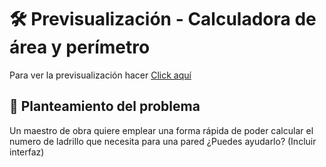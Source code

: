 # 🛠️ Previsualización - Calculadora de área y perímetro

Para ver la previsualización hacer <a href="https://d4lion.github.io/Nodo_Aztro_Daniel_Martinez_Tamayo/prueba_7/reto_3/">Click aquí</a>

## 🧠 Planteamiento del problema

Un maestro de obra quiere emplear una forma rápida de poder calcular el numero de ladrillo que necesita para una pared ¿Puedes ayudarlo? (Incluir interfaz)
